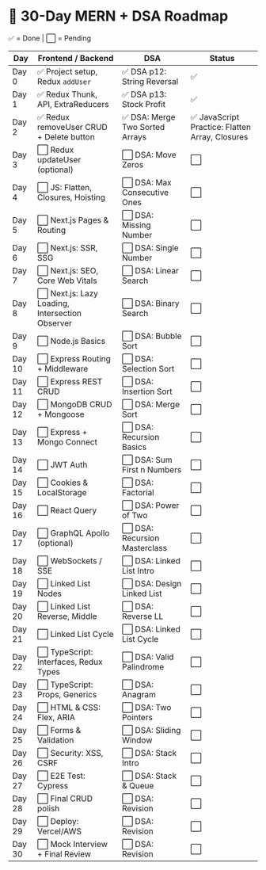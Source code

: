 # 📅 30-Day MERN + DSA Roadmap

✅ = Done | ⬜️ = Pending

| Day | Frontend / Backend | DSA | Status |
|-----|--------------------|-----|--------|
| Day 0 | ✅ Project setup, Redux `addUser` | ✅ DSA p12: String Reversal | ✅ |
| Day 1 | ✅ Redux Thunk, API, ExtraReducers | ✅ DSA p13: Stock Profit | ✅ |
| Day 2 | ✅ Redux removeUser CRUD + Delete button | ✅ DSA: Merge Two Sorted Arrays | ✅ JavaScript Practice: Flatten Array, Closures | ✅ Next.js Pages & Routing | | ✅ |
| Day 3 | ⬜️ Redux updateUser (optional) | ⬜️ DSA: Move Zeros | ⬜️ |
| Day 4 | ⬜️ JS: Flatten, Closures, Hoisting | ⬜️ DSA: Max Consecutive Ones | ⬜️ |
| Day 5 | ⬜️ Next.js Pages & Routing | ⬜️ DSA: Missing Number | ⬜️ |
| Day 6 | ⬜️ Next.js: SSR, SSG | ⬜️ DSA: Single Number | ⬜️ |
| Day 7 | ⬜️ Next.js: SEO, Core Web Vitals | ⬜️ DSA: Linear Search | ⬜️ |
| Day 8 | ⬜️ Next.js: Lazy Loading, Intersection Observer | ⬜️ DSA: Binary Search | ⬜️ |
| Day 9 | ⬜️ Node.js Basics | ⬜️ DSA: Bubble Sort | ⬜️ |
| Day 10 | ⬜️ Express Routing + Middleware | ⬜️ DSA: Selection Sort | ⬜️ |
| Day 11 | ⬜️ Express REST CRUD | ⬜️ DSA: Insertion Sort | ⬜️ |
| Day 12 | ⬜️ MongoDB CRUD + Mongoose | ⬜️ DSA: Merge Sort | ⬜️ |
| Day 13 | ⬜️ Express + Mongo Connect | ⬜️ DSA: Recursion Basics | ⬜️ | 
| Day 14 | ⬜️ JWT Auth | ⬜️ DSA: Sum First n Numbers | ⬜️ |
| Day 15 | ⬜️ Cookies & LocalStorage | ⬜️ DSA: Factorial | ⬜️ |
| Day 16 | ⬜️ React Query | ⬜️ DSA: Power of Two | ⬜️ |
| Day 17 | ⬜️ GraphQL Apollo (optional) | ⬜️ DSA: Recursion Masterclass | ⬜️ |
| Day 18 | ⬜️ WebSockets / SSE | ⬜️ DSA: Linked List Intro | ⬜️ |
| Day 19 | ⬜️ Linked List Nodes | ⬜️ DSA: Design Linked List | ⬜️ |
| Day 20 | ⬜️ Linked List Reverse, Middle | ⬜️ DSA: Reverse LL | ⬜️ |
| Day 21 | ⬜️ Linked List Cycle | ⬜️ DSA: Linked List Cycle | ⬜️ |
| Day 22 | ⬜️ TypeScript: Interfaces, Redux Types | ⬜️ DSA: Valid Palindrome | ⬜️ |
| Day 23 | ⬜️ TypeScript: Props, Generics | ⬜️ DSA: Anagram | ⬜️ |
| Day 24 | ⬜️ HTML & CSS: Flex, ARIA | ⬜️ DSA: Two Pointers | ⬜️ |
| Day 25 | ⬜️ Forms & Validation | ⬜️ DSA: Sliding Window | ⬜️ |
| Day 26 | ⬜️ Security: XSS, CSRF | ⬜️ DSA: Stack Intro | ⬜️ |
| Day 27 | ⬜️ E2E Test: Cypress | ⬜️ DSA: Stack & Queue | ⬜️ |
| Day 28 | ⬜️ Final CRUD polish | ⬜️ DSA: Revision | ⬜️ |
| Day 29 | ⬜️ Deploy: Vercel/AWS | ⬜️ DSA: Revision | ⬜️ |
| Day 30 | ⬜️ Mock Interview + Final Review | ⬜️ DSA: Revision | ⬜️ |